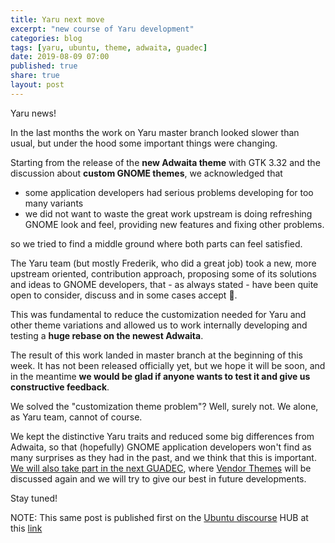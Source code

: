 ```yaml
---
title: Yaru next move
excerpt: "new course of Yaru development"
categories: blog
tags: [yaru, ubuntu, theme, adwaita, guadec]
date: 2019-08-09 07:00
published: true
share: true
layout: post
---
```


Yaru news!

In the last months the work on Yaru master branch looked slower than usual, but under the hood some important things were changing.

Starting from the release of the **new Adwaita theme** with GTK 3.32 and the discussion about **custom GNOME themes**, we acknowledged that

- some application developers had serious problems developing for too many variants
- we did not want to waste the great work upstream is doing refreshing GNOME look and feel, providing new features and fixing other problems.

so we tried to find a middle ground where both parts can feel satisfied.

The Yaru team (but mostly Frederik, who did a great job) took a new, more upstream oriented, contribution approach, proposing some of its solutions and ideas to GNOME developers, that - as always stated - have been quite open to consider, discuss and in some cases accept 🎉.

This was fundamental to reduce the customization needed for Yaru and other theme variations and allowed us to work internally developing and testing a **huge rebase on the newest Adwaita**.

The result of this work landed in master branch at the beginning of this week. It has not been released officially yet, but we hope it will be soon, and in the meantime **we would be glad if anyone wants to test it and give us constructive feedback**.

We solved the "customization theme problem"? Well, surely not. We alone, as Yaru team, cannot of course.

We kept the distinctive Yaru traits and reduced some big differences from Adwaita, so that (hopefully) GNOME application developers won't find as many surprises as they had in the past, and we think that this is important. [We will also take part in the next GUADEC](https://clobrano.github.io/blog/i-am-going-to-guadec/), where [Vendor Themes](https://wiki.gnome.org/GUADEC/2019/Hackingdays/VendorThemes) will be discussed again and we will try to give our best in future developments.

Stay tuned!

NOTE: This same post is published first on the [Ubuntu discourse](https://discourse.ubuntu.com/) HUB at this [link](https://discourse.ubuntu.com/t/yaru-next-move/12155)
